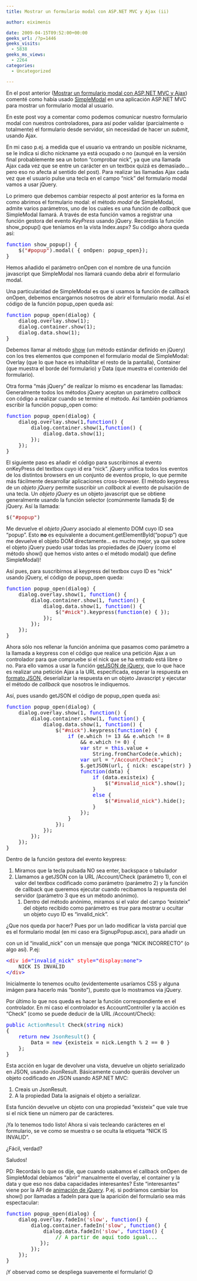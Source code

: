 ```yaml
---
title: Mostrar un formulario modal con ASP.NET MVC y Ajax (ii)

author: eiximenis

date: 2009-04-15T09:52:00+00:00
geeks_url: /?p=1446
geeks_visits:
  - 5838
geeks_ms_views:
  - 2264
categories:
  - Uncategorized

---
```

En el post anterior ([Mostrar un formulario modal con ASP.NET MVC y Ajax][1]) comenté como había usado [SimpleModal][2] en una aplicación ASP.NET MVC para mostrar un formulario modal al usuario.

En este post voy a comentar como podemos comunicar nuestro formulario modal con nuestros controladores, para así poder validar (parcialmente o totalmente) el formulario desde servidor, sin necesidad de hacer un _submit_, usando Ajax.

<!--more-->

En mi caso p.ej. a medida que el usuario va entrando un posible nickname, se le indica si dicho nickname ya está ocupado o no (aunqué en la versión final probablemente sea un boton &ldquo;comprobar nick&rdquo;, ya que una llamada Ajax cada vez que se entre un carácter en un textbox quizá es demasiado... pero eso no afecta al sentido del post). Para realizar las llamadas Ajax cada vez que el usuario pulse una tecla en el campo &ldquo;nick&rdquo; del formulario modal vamos a usar jQuery.

Lo primero que debemos cambiar respecto al post anterior es la forma en como abrimos el formulario modal: el método _modal_ de SimpleModal, admite varios parámetros, uno de los cuales es una función de _callback_ que SimpleModal llamará. A través de esta función vamos a registrar una función gestora del evento _KeyPress_ usando jQuery. Recordáis la función show_popup() que teníamos en la vista Index.aspx? Su código ahora queda así:

<pre class="code"><span style="color: blue">function </span>show_popup() {
    $(<span style="color: #a31515">"#popup"</span>).modal( { onOpen: popup_open});
}</pre>

[][3]

Hemos añadido el parámetro onOpen con el nombre de una función javascript que SimpleModal nos llamará cuando deba abrir el formulario modal.

Una particularidad de SimpleModal es que si usamos la función de callback onOpen, debemos encargarnos nosotros de abrir el formulario modal. Así el código de la función popup_open queda así:

<pre class="code"><span style="color: blue">function </span>popup_open(dialog) {
    dialog.overlay.show(1);
    dialog.container.show(1);
    dialog.data.show(1);
}</pre>

[][3][][3]

Debemos llamar al método [show][4] (un método estándar definido en jQuery) con los tres elementos que componen el formulario modal de SimpleModal: Overlay (que lo que hace es inhabilitar el resto de la pantalla), Container (que muestra el borde del formulario) y Data (que muestra el contenido del formulario).

Otra forma &ldquo;más jQuery&rdquo; de realizar lo mismo es encadenar las llamadas: Generalmente todos los métodos jQuery aceptan un parámetro _callback_ con código a realizar cuando se termine el método. Así también podríamos escribir la función popup_open como:

<pre class="code"><span style="color: blue">function </span>popup_open(dialog) {
    dialog.overlay.show(1,<span style="color: blue">function</span>() {
        dialog.container.show(1,<span style="color: blue">function</span>() {
            dialog.data.show(1);
        });
    });
}</pre>

[][3]

El siguiente paso es añadir el código para suscribirnos al evento onKeyPress del textbox cuyo id era &ldquo;nick&rdquo;. jQuery unifica todos los eventos de los distintos browsers en un conjunto de eventos propio, lo que permite más fácilmente desarrollar aplicaciones cross-browser. El método keypress de un _objeto jQuery_ permite suscribir un _callback_ al evento de pulsación de una tecla. Un _objeto jQuery_ es un objeto javascript que se obtiene generalmente usando la función selector (comúnmente llamada $) de jQuery. Así la llamada:

<pre class="code">$(<span style="color: #a31515">"#popup"</span>)</pre>

[][3]

Me devuelve el _objeto jQuery_ asociado al elemento DOM cuyo ID sea &ldquo;popup&rdquo;. Esto **no** es equivalente a document.getElementById(&ldquo;popup&rdquo;) que me devuelve el objeto DOM directamente... es mucho mejor, ya que sobre el objeto jQuery puedo usar todas las propiedades de jQuery (como el método show() que hemos visto antes o el método modal() que define SimpleModal)!

Así pues, para suscribirnos al keypress del textbox cuyo ID es &ldquo;nick&rdquo; usando jQuery, el código de popup_open queda:

<pre class="code"><span style="color: blue">function </span>popup_open(dialog) {
    dialog.overlay.show(1, <span style="color: blue">function</span>() {
        dialog.container.show(1, <span style="color: blue">function</span>() {
            dialog.data.show(1, <span style="color: blue">function</span>() {
                $(<span style="color: #a31515">"#nick"</span>).keypress(<span style="color: blue">function</span>(e) { });
            });
        });
    });
}</pre>

[][3]

Ahora sólo nos rellenar la función anónima que pasamos como parámetro a la llamada a keypress con el código que realice una petición Ajax a un controlador para que compruebe si el nick que se ha entrado está libre o no. Para ello vamos a usar la función [getJSON de jQuery][5], que lo que hace es realizar una petición Ajax a la URL especificada, esperar la respuesta en [formato JSON][6], deserializar la respuesta en un objeto Javascript y ejecutar el método de _callback_ que nosotros le indiquemos.

Así, pues usando getJSON el código de popup_open queda así:

<pre class="code"><span style="color: blue">function </span>popup_open(dialog) {
    dialog.overlay.show(1, <span style="color: blue">function</span>() {
        dialog.container.show(1, <span style="color: blue">function</span>() {
            dialog.data.show(1, <span style="color: blue">function</span>() {
                $(<span style="color: #a31515">"#nick"</span>).keypress(<span style="color: blue">function</span>(e) {
                    <span style="color: blue">if </span>(e.which != 13 && e.which != 8 <br />                        && e.which != 0) {
                        <span style="color: blue">var </span>str = <span style="color: blue">this</span>.value + <br />                            String.fromCharCode(e.which);
                        <span style="color: blue">var </span>url = <span style="color: #a31515">"/Account/Check"</span>;
                        $.getJSON(url, { nick: escape(str) }, <br />                        <span style="color: blue">function</span>(data) {
                            <span style="color: blue">if </span>(data.existeix) {
                                $(<span style="color: #a31515">"#invalid_nick"</span>).show();
                            }
                            <span style="color: blue">else </span>{
                                $(<span style="color: #a31515">"#invalid_nick"</span>).hide();
                            }
                        });
                    }
                });
            });
        });
    });
}</pre>

Dentro de la función gestora del evento keypress:

  1. Miramos que la tecla pulsada NO sea enter, backspace o tabulador
  2. Llamamos a getJSON con la URL /Account/Check (parámetro 1), con el valor del textbox codificado como parámetro (parámetro 2) y la función de callback que queremos ejecutar cuando recibamos la respuesta del servidor (parámetro 3 que es un método anónimo). 
      1. Dentro del método anónimo, miramos si el valor del campo &ldquo;existeix&rdquo; del objeto recibido como parámetro es _true_ para mostrar u ocultar un objeto cuyo ID es &ldquo;invalid_nick&rdquo;.

¿Que nos queda por hacer? Pues por un lado modificar la vista parcial que es el formulario modal (en mi caso era SignupPopup.ascx), para añadir un <DIV> con un id &ldquo;invalid_nick&rdquo; con un mensaje que ponga &ldquo;NICK INCORRECTO&rdquo; (o algo así). P.ej:

<pre class="code"><span style="color: blue">&lt;</span><span style="color: #a31515">div </span><span style="color: red">id</span><span style="color: blue">="invalid_nick" </span><span style="color: red">style</span><span style="color: blue">="</span><span style="color: red">display</span>:<span style="color: blue">none"&gt;
    </span>NICK IS INVALID
<span style="color: blue">&lt;/</span><span style="color: #a31515">div</span><span style="color: blue">&gt;</span></pre>

[][3]

Inicialmente lo tenemos oculto (evidentemente usaríamos CSS y alguna imágen para hacerlo más &ldquo;bonito&rdquo;), puesto que lo mostramos via jQuery.

Por último lo que nos queda es hacer la función correspondiente en el controlador. En mi caso el controlador es AccountController y la acción es &ldquo;Check&rdquo; (como se puede deducir de la URL /Account/Check):

<pre class="code"><span style="color: blue">public </span><span style="color: #2b91af">ActionResult </span>Check(<span style="color: blue">string </span>nick)
{
    <span style="color: blue">return new </span><span style="color: #2b91af">JsonResult</span>() {
        Data = <span style="color: blue">new </span>{existeix = nick.Length % 2 == 0 }
    };
}</pre>

[][3]

Esta acción en lugar de devolver una vista, devuelve un objeto serializado en JSON, usando JsonResult. Básicamente cuando queráis devolver un objeto codificado en JSON usando ASP.NET MVC:

  1. Creais un JsonResult.
  2. A la propiedad Data la asignais el objeto a serializar.

Esta función devuelve un objeto con una propiedad &ldquo;existeix&rdquo; que vale true si el nick tiene un número par de carácteres.

&iexcl;Ya lo tenemos todo listo! Ahora si vais tecleando carácteres en el formulario, se ve como se muestra o se oculta la etiqueta &ldquo;NICK IS INVALID&rdquo;.

¿Fácil, verdad?

Saludos!

PD: Recordais lo que os dije, que cuando usabamos el callback onOpen de SimpleModal debíamos &ldquo;abrir&rdquo; manualmente el overlay, el container y la data y que eso nos daba capacidades interesantes? Este &ldquo;interesantes&rdquo; viene por la API de [animación de jQuery][7]. P.ej. si podríamos cambiar los show() por llamadas a fadeIn para que la aparición del formulario sea más espectacular:

<pre class="code"><span style="color: blue">function </span>popup_open(dialog) {
    dialog.overlay.fadeIn(<span style="color: #a31515">'slow'</span>, <span style="color: blue">function</span>() {
        dialog.container.fadeIn(<span style="color: #a31515">'slow'</span>, <span style="color: blue">function</span>() {
            dialog.data.fadeIn(<span style="color: #a31515">'slow'</span>, <span style="color: blue">function</span>() {
                <span style="color: green">// A partir de aquí todo igual...
           </span>});
        });
    });
}            </pre>

[][3][][3]

&iexcl;Y observad como se despliega suavemente el formulario! 😉

 [1]: /blogs/etomas/archive/2009/04/14/mostrar-un-formulario-modal-con-asp-net-mvc-y-ajax.aspx
 [2]: http://www.ericmmartin.com/projects/simplemodal/
 [3]: http://11011.net/software/vspaste
 [4]: http://docs.jquery.com/Effects/show
 [5]: http://docs.jquery.com/Ajax/jQuery.getJSON
 [6]: http://www.json.org/
 [7]: http://docs.jquery.com/Effects